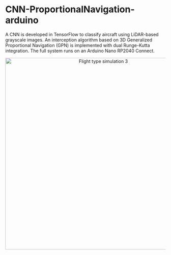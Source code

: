 # CNN-ProportionalNavigation-arduino
A CNN is developed in TensorFlow to classify aircraft using LiDAR-based grayscale images. An interception algorithm based on 3D Generalized Proportional Navigation (GPN) is implemented with dual Runge-Kutta integration. The full system runs on an Arduino Nano RP2040 Connect.

<p align="center">
  <img src="[https://github.com/...](https://github.com/LuisAlejandro-356/CNN-ProportionalNavigation-Arduino/blob/main/images/Vuelo3_100muestras_50FPS_elev%3D20%2C%20azim%20%3D%20-120.gif)" alt="Flight type simulation 3" width="600"/>
</p>
